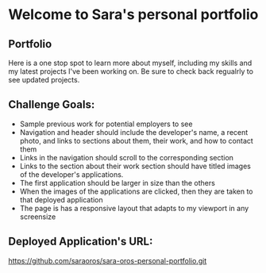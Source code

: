 # Welcome to Sara's personal portfolio

## Portfolio

Here is a one stop spot to learn more about myself, including my skills and my latest projects I've been working on. Be sure to check back regualrly to see updated projects.

## Challenge Goals:

- Sample previous work for potential employers to see
- Navigation and header should include the developer's name, a recent photo, and links to sections about them, their work, and how to contact them
- Links in the navigation should scroll to the corresponding section
- Links to the section about their work section should have titled images of the developer's applications.
- The first application should be larger in size than the others
- When the images of the applications are clicked, then they are taken to that deployed application
- The page is has a responsive layout that adapts to my viewport in any screensize

## Deployed Application's URL:

https://github.com/saraoros/sara-oros-personal-portfolio.git
